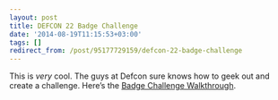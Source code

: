 ```yaml
---
layout: post
title: DEFCON 22 Badge Challenge
date: '2014-08-19T11:15:53+03:00'
tags: []
redirect_from: /post/95177729159/defcon-22-badge-challenge
---
```

This is _very_ cool. The guys at Defcon sure knows how to geek out and create a challenge. Here’s the [Badge Challenge Walkthrough](http://potatohatsecurity.tumblr.com/post/94565729529/defcon-22-badge-challenge-walkthrough).
